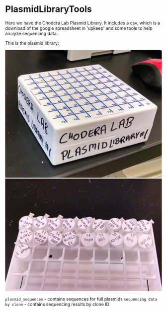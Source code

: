 # PlasmidLibraryTools

Here we have the Chodera Lab Plasmid Library. It includes a csv, which is a download of the google spreadsheet in 'upkeep' and some tools to help analyze sequencing data.

This is the plasmid library:

![alt text](img/PlasmidLibrary1.png)
![alt text](img/PlasmidLibrary1-tubes.png)

`plasmid_sequences` - contains sequences for full plasmids 
`sequencing data by clone` - contains sequencing results by clone ID
